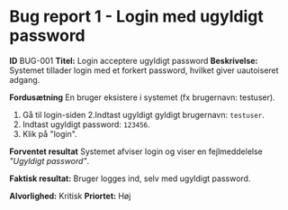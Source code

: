 # Bug report 1 - Login med ugyldigt password 

**ID** BUG-001 
**Titel:** Login acceptere ugyldigt password 
**Beskrivelse:** 
Systemet tillader login med et forkert password, hvilket giver uautoiseret adgang.

**Fordusætning**
En bruger eksistere i systemet (fx brugernavn: testuser).

1. Gå til login-siden
2.Indtast ugyldigt gyldigt brugernavn:
`testuser`.
3. Indtast ugyldigt password: `123456`.
4. Klik på "login".

**Forventet resultat**
Systemet afviser login og viser en fejlmeddelelse *"Ugyldigt password"*.

**Faktisk resultat:**
Bruger logges ind, selv med ugyldigt password.

**Alvorlighed:** Kritisk
**Priortet:** Høj 
